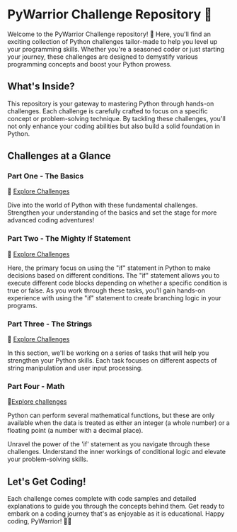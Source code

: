 # PyWarrior Challenge Repository 🚀

Welcome to the PyWarrior Challenge repository! 🐍 Here, you'll find an exciting collection of Python challenges tailor-made to help you level up your programming skills. Whether you're a seasoned coder or just starting your journey, these challenges are designed to demystify various programming concepts and boost your Python prowess.

## What's Inside?

This repository is your gateway to mastering Python through hands-on challenges. Each challenge is carefully crafted to focus on a specific concept or problem-solving technique. By tackling these challenges, you'll not only enhance your coding abilities but also build a solid foundation in Python.

## Challenges at a Glance

### Part One - The Basics
📂 [Explore Challenges](https://github.com/MeenalJy/PyWarrior-Challenge/blob/main/.../part_one.md)

Dive into the world of Python with these fundamental challenges. Strengthen your understanding of the basics and set the stage for more advanced coding adventures!

### Part Two - The Mighty If Statement
📂 [Explore Challenges](https://github.com/MeenalJy/PyWarrior-Challenge/blob/main/.../part_two.md)

Here, the primary focus on using the "if" statement in Python to make decisions based on different conditions. The "if" statement allows you to execute different code blocks depending on whether a specific condition is true or false. As you work through these tasks, you'll gain hands-on experience with using the "if" statement to create branching logic in your programs.

### Part Three - The Strings
📂 [Explore Challenges](https://github.com/MeenalJy/PyWarrior-Challenge/blob/main/.../part_three.md)

In this section, we'll be working on a series of tasks that will help you strengthen your Python skills. Each task focuses on different aspects of string manipulation and user input processing.


### Part Four - Math
📁[Explore challenges](https://github.com/MeenalJy/PyWarrior-Challenge/blob/main/.../part_four.md)


Python can perform several mathematical functions, but these are only available when the data is treated as either an integer (a whole number) or a floating point (a number with a decimal place).  


Unravel the power of the 'if' statement as you navigate through these challenges. Understand the inner workings of conditional logic and elevate your problem-solving skills.

## Let's Get Coding!

Each challenge comes complete with code samples and detailed explanations to guide you through the concepts behind them. Get ready to embark on a coding journey that's as enjoyable as it is educational. Happy coding, PyWarrior! 🚀🔥
